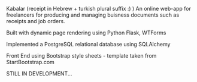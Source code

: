 Kabalar (receipt in Hebrew + turkish plural suffix :)  )
An online web-app for freelancers for producing and managing buisness documents such as receipts and job orders.

Built with dynamic page rendering using Python Flask, WTForms

Implemented a PostgreSQL relational database using SQLAlchemy

Front End using Bootstrap style sheets - template taken from StartBootstrap.com


STILL IN DEVELOPMENT...
